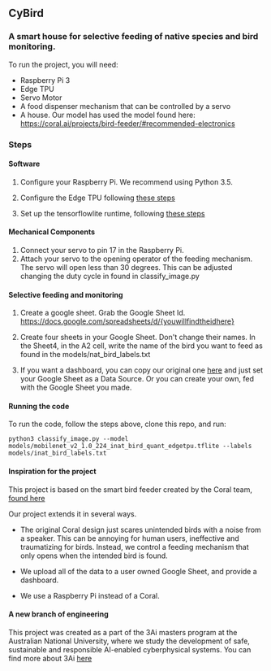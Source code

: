 ## CyBird

### A smart house for selective feeding of native species and bird monitoring. 

To run the project, you will need: 

- Raspberry Pi 3
- Edge TPU
- Servo Motor
- A food dispenser mechanism that can be controlled by a servo
- A house. Our model has used the model found here: https://coral.ai/projects/bird-feeder/#recommended-electronics

### Steps 

#### Software

1. Configure your Raspberry Pi. We recommend using Python 3.5.

2. Configure the Edge TPU following [these steps](https://coral.ai/docs/accelerator/get-started/#1-install-the-edge-tpu-runtime)

3. Set up the tensorflowlite runtime, following [these steps](https://coral.ai/docs/accelerator/get-started/#2-install-the-tensorflow-lite-library)


#### Mechanical Components

1. Connect your servo to pin 17 in the Raspberry Pi.
2. Attach your servo to the opening operator of the feeding mechanism. The servo will open less than 30 degrees. This can be adjusted changing the duty cycle in found in classify_image.py

#### Selective feeding and monitoring

1. Create a google sheet. Grab the Google Sheet Id. https://docs.google.com/spreadsheets/d/{youwillfindtheidhere}

2. Create four sheets in your Google Sheet. Don't change their names. In the Sheet4, in the A2 cell, write the name of the bird you want to feed as found in the models/nat_bird_labels.txt

3. If you want a dashboard, you can copy our original one [here](https://datastudio.google.com/u/0/reporting/ddfa43c1-f1eb-4a55-895f-63411924b9e3/page/SrtnB) and just set your Google Sheet as a Data Source. Or you can create your own, fed with the Google Sheet you made. 

#### Running the code

To run the code, follow the steps above, clone this repo, and run: 

```
python3 classify_image.py --model models/mobilenet_v2_1.0_224_inat_bird_quant_edgetpu.tflite --labels models/inat_bird_labels.txt
```


#### Inspiration for the project 

This project is based on the smart bird feeder created by the Coral team, [found here](https://coral.ai/projects/bird-feeder/#how-it-works)

Our project extends it in several ways.

- The original Coral design just scares unintended birds with a noise from a speaker. This can be annoying for human users, ineffective and traumatizing for birds. Instead, we control a feeding mechanism that only opens when the intended bird is found. 

- We upload all of the data to a user owned Google Sheet, and provide a dashboard. 

- We use a Raspberry Pi instead of a Coral. 

#### A new branch of engineering

This project was created as a part of the 3Ai masters program at the Australian National University, where we study the development of safe, sustainable and responsible AI-enabled cyberphysical systems. You can find more about 3Ai [here](https://3ainstitute.org/)






